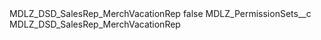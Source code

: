 <?xml version="1.0" encoding="UTF-8"?>
<CustomMetadata xmlns="http://soap.sforce.com/2006/04/metadata" xmlns:xsi="http://www.w3.org/2001/XMLSchema-instance" xmlns:xsd="http://www.w3.org/2001/XMLSchema">
    <label>MDLZ_DSD_SalesRep_MerchVacationRep</label>
    <protected>false</protected>
    <values>
        <field>MDLZ_PermissionSets__c</field>
        <value xsi:type="xsd:string">MDLZ_DSD_SalesRep_MerchVacationRep</value>
    </values>
</CustomMetadata>
